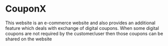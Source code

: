 # CouponX
This website is an e-commerce website and also provides an additional feature which deals with exchange of digital coupons. When some digital coupons are not required by the customer/user then those coupons can be shared on the website

